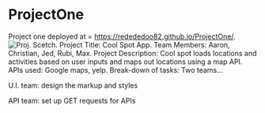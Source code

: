 # ProjectOne
Project one deployed at = https://redededoo82.github.io/ProjectOne/.
![Proj. Scetch.](http://github.com/Redededoo82/ProjectOne/assets/images/projectScetch.jpg)
Project Title: Cool Spot App.
Team Members: Aaron, Christian, Jed, Rubi, Max.
Project Description: Cool spot loads locations and activities based on user inputs and maps out locations using a map API.
APIs used: Google maps, yelp.
Break-down of tasks: Two teams...

U.I. team: design the markup and styles 

API team: set up GET requests for APIs 